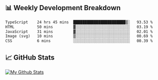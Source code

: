 ## 📊 Weekly Development Breakdown
<!--START_SECTION:waka-->

```txt
TypeScript    24 hrs 45 mins  ███████████████████████▒░   93.53 %
HTML          50 mins         ▓░░░░░░░░░░░░░░░░░░░░░░░░   03.19 %
JavaScript    31 mins         ▓░░░░░░░░░░░░░░░░░░░░░░░░   02.01 %
Image (svg)   10 mins         ▒░░░░░░░░░░░░░░░░░░░░░░░░   00.69 %
CSS           6 mins          ░░░░░░░░░░░░░░░░░░░░░░░░░   00.39 %
```

<!--END_SECTION:waka-->

## 📈 GitHub Stats
[![My Github Stats](https://github-readme-stats.vercel.app/api?username=triagung128&show_icons=true&hide=contribs,issues&count_private=true&theme=tokyonight)](https://github.com/triagung128)

<!-- [![Top Langs](https://github-readme-stats.vercel.app/api/top-langs/?username=triagung128&layout=compact)](https://github.com/triagung128) -->
